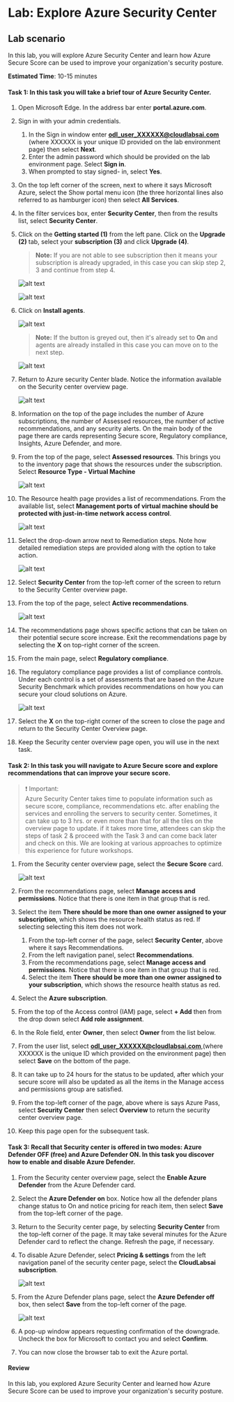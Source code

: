 
# Lab: Explore Azure Security Center 

## Lab scenario
In this lab, you will explore Azure Security Center and learn how Azure Secure Score can be used to improve your organization's security posture.

  

**Estimated Time**: 10-15 minutes

#### Task 1: In this task you will take a brief tour of Azure Security Center.
1.	Open Microsoft Edge. In the address bar enter **portal.azure.com**.

1. Sign in with your admin credentials.
    
    1. In the Sign in window enter **odl_user_XXXXXX@cloudlabsai.com** (where XXXXXX is your unique ID provided on the lab environment page) then select **Next**.    
    1. Enter the admin password which should be provided on the lab environment page. Select **Sign in**.
    1. When prompted to stay signed- in, select **Yes**.
    

1. On the top left corner of the screen, next to where it says Microsoft Azure, select the Show portal menu icon (the three horizontal lines also referred to as hamburger icon) then select **All Services**.  
1. In the filter services box, enter **Security Center**, then from the results list, select **Security Center**.
1. Click on the **Getting started (1)** from the left pane. Click on the **Upgrade (2)** tab, select your **subscription (3)** and click **Upgrade (4)**.

   > **Note:** If you are not able to see subscription then it means your subscription is already upgraded, in this case you can skip step 2, 3 and continue from step 4.

   ![alt text](https://raw.githubusercontent.com/CloudLabsAI-Azure/AIW-Security-Immersion/main/Labs/Images/get-started-1.png)

   ![alt text](https://raw.githubusercontent.com/CloudLabsAI-Azure/AIW-Security-Immersion/main/Labs/Images/get-started.png)
   
1. Click on **Install agents**. 

   ![alt text](https://raw.githubusercontent.com/CloudLabsAI-Azure/AIW-Security-Immersion/main/Labs/Images/installagents.png)
   
   > **Note:** If the button is greyed out, then it's already set to **On** and agents are already installed in this case you can move on to the next step.

   ![alt text](https://raw.githubusercontent.com/CloudLabsAI-Azure/AIW-Security-Immersion/main/Labs/Images/installagents1.png)
   
1. Return to Azure security Center blade. Notice the information available on the Security center overview page.  

    ![alt text](https://raw.githubusercontent.com/Azure/Azure-Security-Center/main/Labs/Images/asc-dashboard-overview.gif)

1. Information on the top of the page includes the number of Azure subscriptions, the number of Assessed resources, the number of active recommendations, and any security alerts.  On the main body of the page there are cards representing Secure score, Regulatory compliance, Insights, Azure Defender, and more.  
1. From the top of the page, select **Assessed resources**.  This brings you to the inventory page that shows the resources under the subscription. Select **Resource Type - Virtual Machine**

    ![alt text](https://raw.githubusercontent.com/Ritu786/SC-900-Microsoft-Security-Compliance-and-Identity-Fundamentals/stag/Instructions/Images/T1%20S8.png)

1. The Resource health page provides a list of recommendations.  From the available list, select **Management ports of virtual machine should be protected with just-in-time network access control**. 

    ![alt text](https://raw.githubusercontent.com/Ritu786/SC-900-Microsoft-Security-Compliance-and-Identity-Fundamentals/stag/Instructions/Images/T1%20S9.png)

1. Select the drop-down arrow next to Remediation steps. Note how detailed remediation steps are provided along with the option to take action.  

    ![alt text](https://raw.githubusercontent.com/Ritu786/SC-900-Microsoft-Security-Compliance-and-Identity-Fundamentals/stag/Instructions/Images/T1%20S10.png)

1. Select **Security Center** from the top-left corner of the screen to return to the Security Center overview page.
1. From the top of the page, select **Active recommendations**.

    ![alt text](https://raw.githubusercontent.com/Ritu786/SC-900-Microsoft-Security-Compliance-and-Identity-Fundamentals/stag/Instructions/Images/16.png)

1. The recommendations page shows specific actions that can be taken on their potential secure score increase.  Exit the recommendations page by selecting the **X** on top-right corner of the screen.
1. From the main page, select **Regulatory compliance**.
1. The regulatory compliance page provides a list of compliance controls.  Under each control is a set of assessments that are based on the Azure Security Benchmark which provides recommendations on how you can secure your cloud solutions on Azure.

    ![alt text](https://raw.githubusercontent.com/Ritu786/SC-900-Microsoft-Security-Compliance-and-Identity-Fundamentals/stag/Instructions/Images/17.png)

1. Select the **X** on the top-right corner of the screen to close the page and return to the Security Center Overview page. 
1. Keep the Security center overview page open, you will use in the next task.


#### Task 2: In this task you will navigate to Azure Secure score and explore recommendations that can improve your secure score.

> ❗ Important: <br>
> Azure Security Center takes time to populate information such as secure score, compliance, recommendations etc. after enabling the services and enrolling the servers to security center. Sometimes, it can take up to 3 hrs. or even more than that for all the tiles on the overview page to update. if it takes more time, attendees can skip the steps of task 2 & proceed with the Task 3 and can come back later and check on this. We are looking at various approaches to optimize this experience for future workshops.

1. From the Security center overview page, select the **Secure Score** card.

    ![alt text](https://raw.githubusercontent.com/Azure/Azure-Security-Center/main/Labs/Images/asc-overview-secure-score-tile.gif)
    
2. From the recommendations page, select **Manage access and permissions**. Notice that there is one item in that group that is red.
3. Select the item **There should be more than one owner assigned to your subscription**, which shows the resource health status as red. If selecting selecting this item does not work.
    1. From the top-left corner of the page, select **Security Center**, above where it says Recommendations.    
    1. From the left navigation panel, select **Recommendations**.
    1. From the recommendations page, select **Manage access and permissions**. Notice that there is one item in that group that is red.
    1. Select the item **There should be more than one owner assigned to your subscription**, which shows the resource health status as red. 
4. Select the **Azure subscription**.
5. From the top of the Access control (IAM) page, select **+ Add** then from the drop down select **Add role assignment**.
6. In the Role field, enter **Owner**, then select **Owner** from the list below.
7. From the user list, select **odl_user_XXXXXX@cloudlabsai.com**,(where XXXXXX is the unique ID which provided on the environment page) then select **Save** on the bottom of the page.
8. It can take up to 24 hours for the status to be updated, after which your secure score will also be updated as all the items in the Manage access and permissions group are satisfied.
9. From the top-left corner of the page, above where is says Azure Pass, select **Security Center** then select **Overview** to return the security center overview page.
10. Keep this page open for the subsequent task.


#### Task 3:  Recall that Security center is offered in two modes: Azure Defender OFF (free) and Azure Defender ON. In this task you discover how to enable and disable Azure Defender.

1.	From the Security center overview page, select the **Enable Azure Defender** from the Azure Defender card.

2.	Select the **Azure Defender on** box.  Notice how all the defender plans change status to On and notice pricing for reach item, then select **Save** from the top-left corner of the page.
3.	Return to the Security center page, by selecting **Security Center** from the top-left corner of the page.   It may take several minutes for the Azure Defender card to reflect the change.  Refresh the page, if necessary.
4.	To disable Azure Defender, select **Pricing & settings** from the left navigation panel of the security center page, select the **CloudLabsai subscription**.

    ![alt text](https://raw.githubusercontent.com/CloudLabs-MOC/SC-900-Microsoft-Security-Compliance-and-Identity-Fundamentals/prod/Instructions/Images/6-1.png)

5.	From the Azure Defender plans page, select the **Azure Defender off** box, then select **Save** from the top-left corner of the page.

    ![alt text](https://raw.githubusercontent.com/CloudLabs-MOC/SC-900-Microsoft-Security-Compliance-and-Identity-Fundamentals/prod/Instructions/Images/6-2.png)

6.	A pop-up window appears requesting confirmation of the downgrade.  Uncheck the box for Microsoft to contact you and select **Confirm**.
7.	You can now close the browser tab to exit the Azure portal.


#### Review
In this lab, you explored Azure Security Center and learned how Azure Secure Score can be used to improve your organization's security posture.
